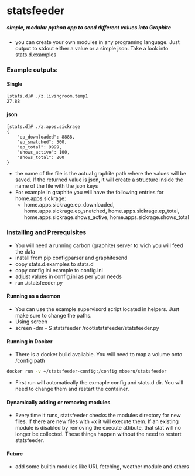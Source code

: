 # statsfeeder
##### simple, modular python app to send different values into Graphite


 - you can create your own modules in any programing language. Just output to stdout either a value or a simple json. Take a look into stats.d.examples

 
### Example outputs:
#### Single
```shell
[stats.d]# ./z.livingroom.temp1 
27.88
```
#### json
```shell
[stats.d]# ./z.apps.sickrage 
{
    "ep_downloaded": 8888, 
    "ep_snatched": 500, 
    "ep_total": 9999, 
    "shows_active": 100, 
    "shows_total": 200
}
```
  - the name of the file is the actual graphite path where the values will be saved. If the returned value is json, it will create a structure inside the name of the file with the json keys
   - For example in graphite you will have the following entries for home.apps.sickrage: 
     - home.apps.sickrage.ep_downloaded, home.apps.sickrage.ep_snatched, home.apps.sickrage.ep_total, home.apps.sickrage.shows_active, home.apps.sickrage.shows_total

### Installing and Prerequisites
 - You will need a running carbon (graphite) server to wich you will feed the data
 - install from pip configparser and graphitesend
 - copy stats.d.examples to stats.d
 - copy config.ini.example to config.ini
 - adjust values in config.ini as per your needs
 - run ./statsfeeder.py

#### Running as a daemon
 - You can use the example supervisord script located in helpers. Just make sure to change the paths.
 - Using screen
  - screen -dm - S statsfeeder /root/statsfeeder/statsfeeder.py

#### Running in Docker
 - There is a docker build available. You will need to map a volume onto /config path
```bash
docker run -v ~/statsfeeder-config:/config mboeru/statsfeeder
```
 - First run will automatically the exmaple config and stats.d dir. You will need to change them and restart the container.

#### Dynamically adding or removing modules
 - Every time it runs, statsfeeder checks the modules directory for new files. If there are new files with +x it will execute them. If an existing module is disabled by removing the execute attibute, that stat will no longer be collected. These things happen without the need to restart statsfeeder.

#### Future
 - add some builtin modules like URL fetching, weather module and others
